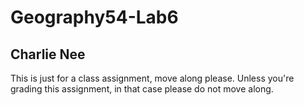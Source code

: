 # Geography54-Lab6
## Charlie Nee
This is just for a class assignment, move along please. Unless you're grading this assignment, in that case please do not move along.
